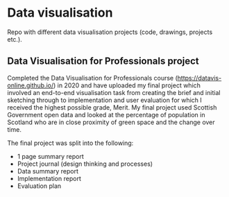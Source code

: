 # Data visualisation 

Repo with different data visualisation projects (code, drawings, projects etc.). 

## Data Visualisation for Professionals project

Completed the Data Visualisation for Professionals course (https://datavis-online.github.io/) in 2020 and have uploaded my final project which involved an end-to-end visualisation task from creating the brief and initial sketching through to implementation and user evaluation for which I received the highest possible grade, Merit. My final project used Scottish Government open data and looked at the percentage of population in Scotland who are in close proximity of green space and the change over time.

The final project was split into the following: 
* 1 page summary report
* Project journal (design thinking and processes)
* Data summary report
* Implementation report
* Evaluation plan
